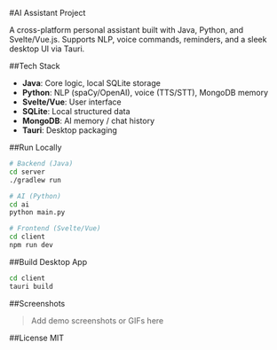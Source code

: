 #AI Assistant Project

A cross-platform personal assistant built with Java, Python, and Svelte/Vue.js. Supports NLP, voice commands, reminders, and a sleek desktop UI via Tauri.

##Tech Stack
- **Java**: Core logic, local SQLite storage
- **Python**: NLP (spaCy/OpenAI), voice (TTS/STT), MongoDB memory
- **Svelte/Vue**: User interface
- **SQLite**: Local structured data
- **MongoDB**: AI memory / chat history
- **Tauri**: Desktop packaging

##Run Locally
```bash
# Backend (Java)
cd server
./gradlew run

# AI (Python)
cd ai
python main.py

# Frontend (Svelte/Vue)
cd client
npm run dev
```

##Build Desktop App
```bash
cd client
tauri build
```

##Screenshots
> Add demo screenshots or GIFs here

##License
MIT
